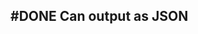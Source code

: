 ## #DONE Can output as JSON
<!--  #task -->
<!-- created:2023-09-13T01:06:24.197Z task-id:Dotl9 group:"Ungrouped Tasks" story-id:List-tasks-in-a-story order:-100 -->
